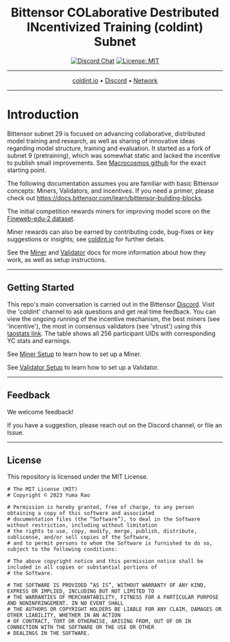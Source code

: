 <div align="center">

# **Bittensor COLaborative Destributed INcentivized Training (coldint) Subnet** <!-- omit in toc -->
[![Discord Chat](https://img.shields.io/discord/308323056592486420.svg)](https://discord.gg/bittensor)
[![License: MIT](https://img.shields.io/badge/License-MIT-yellow.svg)](https://opensource.org/licenses/MIT) 

---

[coldint.io](https://coldint.io) • [Discord](https://discord.gg/bittensor) • [Network](https://x.taostats.io/subnet/29)
</div>

---

# Introduction
Bittensor subnet 29 is focused on advancing collaborative, distributed model training and research, as well as sharing of innovative ideas regarding model structure, training and evaluation.
It started as a fork of subnet 9 (pretraining), which was somewhat static and lacked the incentive to publish small improvements.
See [Macrocosmos github](https://github.com/macrocosm-os/pretraining/releases/tag/v3.2.1) for the exact starting point.

The following documentation assumes you are familiar with basic Bittensor concepts: Miners, Validators, and incentives. If you need a primer, please check out https://docs.bittensor.com/learn/bittensor-building-blocks.

The initial competition rewards miners for improving model score on the [Fineweb-edu-2 dataset](https://huggingface.co/datasets/HuggingFaceFW/fineweb-edu-score-2).

Miner rewards can also be earned by contributing code, bug-fixes or key suggestions or insights; see [coldint.io](https://coldint.io) for further detais.

See the [Miner](docs/miner.md) and [Validator](docs/validator.md) docs for more information about how they work, as well as setup instructions.

---

## Getting Started

This repo's main conversation is carried out in the Bittensor [Discord](https://discord.gg/bittensor). Visit the 'coldint' channel to ask questions and get real time feedback. You can view the ongoing running of the incentive mechanism, the best miners (see 'incentive'), the most in consensus validators (see 'vtrust') using this [taostats link](https://taostats.io/subnets/netuid-29/). The table shows all 256 participant UIDs with corresponding YC stats and earnings.

See [Miner Setup](docs/miner.md#getting-started) to learn how to set up a Miner.

See [Validator Setup](docs/validator.md#getting-started) to learn how to set up a Validator.

---

## Feedback

We welcome feedback!

If you have a suggestion, please reach out on the Discord channel, or file an Issue.

---

## License
This repository is licensed under the MIT License.
```text
# The MIT License (MIT)
# Copyright © 2023 Yuma Rao

# Permission is hereby granted, free of charge, to any person obtaining a copy of this software and associated
# documentation files (the “Software”), to deal in the Software without restriction, including without limitation
# the rights to use, copy, modify, merge, publish, distribute, sublicense, and/or sell copies of the Software,
# and to permit persons to whom the Software is furnished to do so, subject to the following conditions:

# The above copyright notice and this permission notice shall be included in all copies or substantial portions of
# the Software.

# THE SOFTWARE IS PROVIDED “AS IS”, WITHOUT WARRANTY OF ANY KIND, EXPRESS OR IMPLIED, INCLUDING BUT NOT LIMITED TO
# THE WARRANTIES OF MERCHANTABILITY, FITNESS FOR A PARTICULAR PURPOSE AND NONINFRINGEMENT. IN NO EVENT SHALL
# THE AUTHORS OR COPYRIGHT HOLDERS BE LIABLE FOR ANY CLAIM, DAMAGES OR OTHER LIABILITY, WHETHER IN AN ACTION
# OF CONTRACT, TORT OR OTHERWISE, ARISING FROM, OUT OF OR IN CONNECTION WITH THE SOFTWARE OR THE USE OR OTHER
# DEALINGS IN THE SOFTWARE.
```
